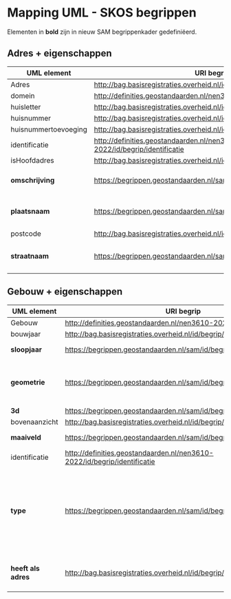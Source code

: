 # Mapping UML - SKOS begrippen

Elementen in **bold** zijn in nieuw SAM begrippenkader gedefiniëerd. 

## Adres + eigenschappen

| UML element | URI begrip | Opmerkingen |
|-------------|------------|-------------|
| Adres       | http://bag.basisregistraties.overheid.nl/id/begrip/Adres | |
| domein | http://definities.geostandaarden.nl/nen3610-2022/id/begrip/domein | | 
| huisletter | http://bag.basisregistraties.overheid.nl/id/begrip/Huisletter | |
| huisnummer | http://bag.basisregistraties.overheid.nl/id/begrip/Huisnummer | |
| huisnummertoevoeging | http://bag.basisregistraties.overheid.nl/id/begrip/Huisnummertoevoeging | |
| identificatie | http://definities.geostandaarden.nl/nen3610-2022/id/begrip/identificatie | |
| isHoofdadres | http://bag.basisregistraties.overheid.nl/id/begrip/Hoofdadres | |
| **omschrijving** | https://begrippen.geostandaarden.nl/sam/id/begrip/omschrijving | Niet gevonden in BAG | 
| **plaatsnaam** | https://begrippen.geostandaarden.nl/sam/id/begrip/plaatsnaam | Met `closeMatch` naar BAG `Naam` |
| postcode | http://bag.basisregistraties.overheid.nl/id/begrip/Postcode | |
| **straatnaam** | https://begrippen.geostandaarden.nl/sam/id/begrip/straatnaam | Met `closeMatch` naar BAG `Naam` | 

## Gebouw + eigenschappen 

| UML element | URI begrip | Opmerkingen |
|-------------|------------|-------------|
| Gebouw | http://definities.geostandaarden.nl/nen3610-2022/id/begrip/gebouw | |
| bouwjaar | http://bag.basisregistraties.overheid.nl/id/begrip/OorspronkelijkBouwjaar | |
| **sloopjaar** | https://begrippen.geostandaarden.nl/sam/id/begrip/sloopjaar | Met `related` naar BAG `PandGesloopt` |
| **geometrie** | https://begrippen.geostandaarden.nl/sam/id/begrip/geometrie | Met `closeMatch` naar NEN3610 `georeferentie` en `narrowMatch` naar BAG `Geometrie` |
| **3d** | https://begrippen.geostandaarden.nl/sam/id/begrip/3d_geometrie | |
| bovenaanzicht | http://bag.basisregistraties.overheid.nl/id/begrip/Geometrie | |
| **maaiveld** | https://begrippen.geostandaarden.nl/sam/id/begrip/maaiveldgeometrie | ontbreekt in [IMGeo begrippenkader](https://definities.geostandaarden.nl/imgeo/nl/) |
| identificatie | http://definities.geostandaarden.nl/nen3610-2022/id/begrip/identificatie | |
| **type** | https://begrippen.geostandaarden.nl/sam/id/begrip/gebouwtype | Met `narrowMatch` naar BAG `Gebruiksdoel`, BGT `Bgt-type_overigBouwwerk`, BGT `Plus-type_overigBouwwerk`, en BRT `TypeGebouw`. **Vraag**: `narrowMatch` of `related`? |
| **heeft als adres** | http://bag.basisregistraties.overheid.nl/id/begrip/Adres) | Is geen apart begrip want voegt niets toe aan het BAG begrip Adres. |
